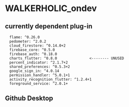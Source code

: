 # WALKERHOLIC_ondev

## currently dependent plug-in
```
  flame: ^0.26.0
  pedometer: ^2.0.2
  cloud_firestore: ^0.14.0+2
  firebase_core: ^0.5.0
  firebase_auth: ^0.18.0
  charts_flutter: ^0.8.0               <-------- UNUSED
  percent_indicator: ^2.1.7+2
  shared_preferences: ^0.5.3+2
  google_sign_in: ^4.0.14
  permission_handler: ^5.0.1+1
  activity_recognition_flutter: ^1.2.4+1
  foreground_service: ^2.0.1+
```
## Github Desktop
